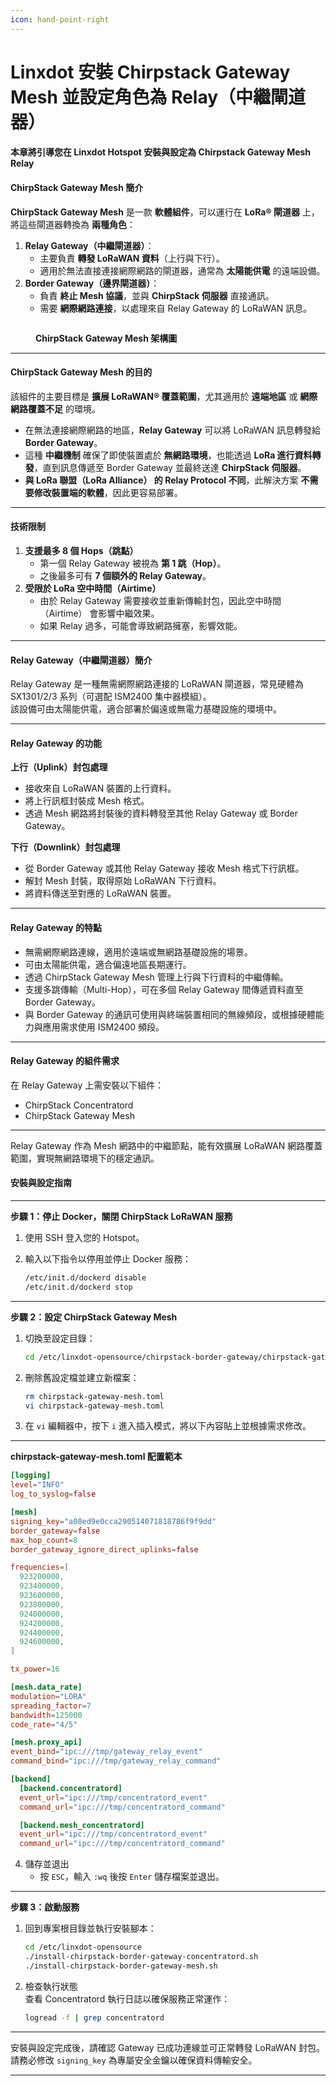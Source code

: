 ```yaml
---
icon: hand-point-right
---
```


# Linxdot 安裝 Chirpstack Gateway Mesh 並設定角色為 Relay（中繼閘道器）

#### **本章將引導您在 Linxdot Hotspot** 安裝與設定為 Chirpstack Gateway Mesh Relay

#### **ChirpStack Gateway Mesh 簡介**

**ChirpStack Gateway Mesh** 是一款 **軟體組件**，可以運行在 **LoRa® 閘道器** 上，將這些閘道器轉換為 **兩種角色**：

1. **Relay Gateway（中繼閘道器）**：
   * 主要負責 **轉發 LoRaWAN 資料**（上行與下行）。
   * 適用於無法直接連接網際網路的閘道器，通常為 **太陽能供電** 的遠端設備。
2. **Border Gateway（邊界閘道器）**：
   * 負責 **終止 Mesh 協議**，並與 **ChirpStack 伺服器** 直接通訊。
   * 需要 **網際網路連接**，以處理來自 Relay Gateway 的 LoRaWAN 訊息。

<figure><img src="../../.gitbook/assets/截圖 2025-02-15 清晨7.29.51.png" alt=""><figcaption><p><strong>ChirpStack Gateway Mesh 架構圖</strong></p></figcaption></figure>

***

#### **ChirpStack Gateway Mesh 的目的**

該組件的主要目標是 **擴展 LoRaWAN® 覆蓋範圍**，尤其適用於 **遠端地區** 或 **網際網路覆蓋不足** 的環境。

* 在無法連接網際網路的地區，**Relay Gateway** 可以將 LoRaWAN 訊息轉發給 **Border Gateway**。
* 這種 **中繼機制** 確保了即使裝置處於 **無網路環境**，也能透過 **LoRa 進行資料轉發**，直到訊息傳遞至 Border Gateway 並最終送達 **ChirpStack 伺服器**。
* **與 LoRa 聯盟（LoRa Alliance） 的 Relay Protocol 不同**，此解決方案 **不需要修改裝置端的軟體**，因此更容易部署。

***

#### **技術限制**

1. **支援最多 8 個 Hops（跳點）**
   * 第一個 Relay Gateway 被視為 **第 1 跳（Hop）**。
   * 之後最多可有 **7 個額外的 Relay Gateway**。
2. **受限於 LoRa 空中時間（Airtime）**
   * 由於 Relay Gateway 需要接收並重新傳輸封包，因此空中時間（Airtime） 會影響中繼效果。
   * 如果 Relay 過多，可能會導致網路擁塞，影響效能。

***

#### **Relay Gateway（中繼閘道器）簡介**

Relay Gateway 是一種無需網際網路連接的 LoRaWAN 閘道器，常見硬體為 SX1301/2/3 系列（可選配 ISM2400 集中器模組）。\
該設備可由太陽能供電，適合部署於偏遠或無電力基礎設施的環境中。

***

#### **Relay Gateway 的功能**

**上行（Uplink）封包處理**

* 接收來自 LoRaWAN 裝置的上行資料。
* 將上行訊框封裝成 Mesh 格式。
* 透過 Mesh 網路將封裝後的資料轉發至其他 Relay Gateway 或 Border Gateway。

**下行（Downlink）封包處理**

* 從 Border Gateway 或其他 Relay Gateway 接收 Mesh 格式下行訊框。
* 解封 Mesh 封裝，取得原始 LoRaWAN 下行資料。
* 將資料傳送至對應的 LoRaWAN 裝置。

***

#### **Relay Gateway 的特點**

* 無需網際網路連線，適用於遠端或無網路基礎設施的場景。
* 可由太陽能供電，適合偏遠地區長期運行。
* 透過 ChirpStack Gateway Mesh 管理上行與下行資料的中繼傳輸。
* 支援多跳傳輸（Multi-Hop），可在多個 Relay Gateway 間傳遞資料直至 Border Gateway。
* 與 Border Gateway 的通訊可使用與終端裝置相同的無線頻段，或根據硬體能力與應用需求使用 ISM2400 頻段。

***

#### **Relay Gateway 的組件需求**

在 Relay Gateway 上需安裝以下組件：

* ChirpStack Concentratord
* ChirpStack Gateway Mesh

***

Relay Gateway 作為 Mesh 網路中的中繼節點，能有效擴展 LoRaWAN 網路覆蓋範圍，實現無網路環境下的穩定通訊。

#### 安裝與設定指南

***

**步驟 1：停止 Docker，關閉 ChirpStack LoRaWAN 服務**

1. 使用 SSH 登入您的 Hotspot。
2.  輸入以下指令以停用並停止 Docker 服務：

    ```bash
    /etc/init.d/dockerd disable
    /etc/init.d/dockerd stop
    ```

***

**步驟 2：設定 ChirpStack Gateway Mesh**

1.  切換至設定目錄：

    ```bash
    cd /etc/linxdot-opensource/chirpstack-border-gateway/chirpstack-gateway-mesh-binary/config
    ```
2.  刪除舊設定檔並建立新檔案：

    ```bash
    rm chirpstack-gateway-mesh.toml
    vi chirpstack-gateway-mesh.toml
    ```
3. 在 `vi` 編輯器中，按下 `i` 進入插入模式，將以下內容貼上並根據需求修改。

***

**chirpstack-gateway-mesh.toml 配置範本**

```toml
[logging]
level="INFO"            
log_to_syslog=false     

[mesh]
signing_key="a08ed9e0cca290514071818786f9f9dd"  
border_gateway=false                           
max_hop_count=8                                
border_gateway_ignore_direct_uplinks=false     

frequencies=[                                  
  923200000,
  923400000,
  923600000,
  923800000,
  924000000,
  924200000,
  924400000,
  924600000,
]

tx_power=16                                    

[mesh.data_rate]
modulation="LORA"                              
spreading_factor=7                             
bandwidth=125000                               
code_rate="4/5"                                

[mesh.proxy_api]
event_bind="ipc:///tmp/gateway_relay_event"
command_bind="ipc:///tmp/gateway_relay_command"

[backend]
  [backend.concentratord]
  event_url="ipc:///tmp/concentratord_event"
  command_url="ipc:///tmp/concentratord_command"

  [backend.mesh_concentratord]
  event_url="ipc:///tmp/concentratord_event"
  command_url="ipc:///tmp/concentratord_command"
```

4. 儲存並退出
   * 按 `ESC`，輸入 `:wq` 後按 `Enter` 儲存檔案並退出。

***

**步驟 3：啟動服務**

1.  回到專案根目錄並執行安裝腳本：

    ```bash
    cd /etc/linxdot-opensource
    ./install-chirpstack-border-gateway-concentratord.sh
    ./install-chirpstack-border-gateway-mesh.sh
    ```
2.  檢查執行狀態\
    查看 Concentratord 執行日誌以確保服務正常運作：

    ```bash
    logread -f | grep concentratord
    ```

***

安裝與設定完成後，請確認 Gateway 已成功連線並可正常轉發 LoRaWAN 封包。\
請務必修改 `signing_key` 為專屬安全金鑰以確保資料傳輸安全。

***

